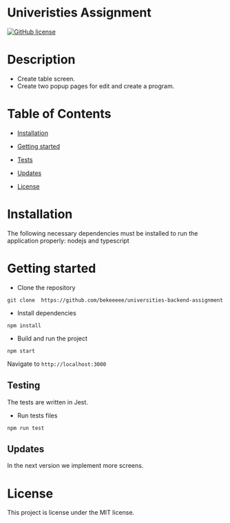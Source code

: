 # Univeristies Assignment

[![GitHub license](https://img.shields.io/badge/license-MIT-blue.svg)](https://github.com/bekeeeee/universities-backend-assignment)

# Description

- Create table screen.
- Create two popup pages for edit and create a program.

# Table of Contents

- [Installation](#installation)

- [Getting started](#gettinStarted)

- [Tests](#tests)

- [Updates](#updates)

- [License](#license)

# Installation

The following necessary dependencies must be installed to run the application properly: nodejs and typescript

# Getting started

- Clone the repository

```
git clone  https://github.com/bekeeeee/universities-backend-assignment
```

- Install dependencies

```
npm install
```

- Build and run the project

```
npm start
```

Navigate to `http://localhost:3000`

## Testing

The tests are written in Jest.

- Run tests files

```
npm run test

```

## Updates

In the next version we implement more screens.

# License

This project is license under the MIT license.
